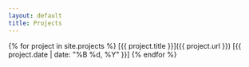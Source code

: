 ```yaml
---
layout: default
title: Projects
---
```


{% for project in site.projects %}
[{{ project.title }}]({{ project.url }}) [{{ project.date | date: "%B %d, %Y" }}]
{% endfor %}